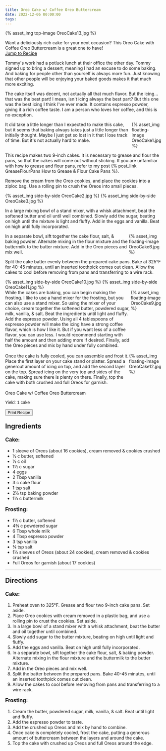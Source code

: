 ```yaml
---
title: Oreo Cake w/ Coffee Oreo Buttercream
date: 2022-12-06 00:00:00
tags:
---
```


{% asset_img top-image OreoCake13.jpg %}
<div class="post-body">
Want a deliciously rich cake for your next occasion? This Oreo Cake with Coffee Oreo Buttercream is a great one to have! 

<br>
<!--more-->

<a class="jump-to-recipe-btn" href="#recipejump"> 
    Jump to Recipe
</a>

Tommy's work had a potluck lunch at their office the other day. Tommy signed up to bring a dessert, meaning I had an excuse to do some baking. And baking for people other than yourself is always more fun. Just knowing that other people will be enjoying your baked goods makes it that much more exciting. 

The cake itself was decent, not actually all that much flavor. But the icing... that was the best part! I mean, isn't icing always the best part? But this one was the best icing I think I've ever made. It contains espresso powder, giving it a rich coffee taste. I am a person who loves her coffee, and this is no exception. 

<div style="display:flex;">
It did take a little longer than I expected to make this cake, but it seems that baking always takes just a little longer than initially thought. Maybe I just get so lost in it that I lose track of time. 
But it's not actually hard to make. 
<div>
    {% asset_img floating-image OreoCake1.jpg %}
</div>
</div>

This recipe makes two 9-inch cakes. It is necessary to grease and flour the pans, so that the cakes will come out without sticking. If you are unfamiliar with how to grease and flour pans, refer to my post {% post_link GreaseFlourPans How to Grease & Flour Cake Pans %}.

Remove the cream from the Oreo cookies, and place the cookies into a ziploc bag. Use a rolling pin to crush the Oreos into small pieces. 

<div style="display:flex;">
    {% asset_img side-by-side OreoCake2.jpg %}
    {% asset_img side-by-side OreoCake3.jpg %}
</div>

In a large mixing bowl of a stand mixer, with a whisk attachment, beat the softened butter and oil until well combined. Slowly add the sugar, beating on high until the mixture is light and fluffy. Add in the eggs and vanilla. Beat on high until fully incorporated. 

<div style="display:flex;">
In a separate bowl, sift together the cake flour, salt, & baking powder. Alternate mixing in the flour mixture and the buttermilk to the butter mixture. Add in the Oreo pieces and mix well. 
<div>
    {% asset_img floating-image OreoCake6.jpg %}
</div>
</div>

Split the cake batter evenly between the prepared cake pans. Bake at 325°F for 40-45 minutes, until an inserted toothpick comes out clean. Allow the cakes to cool before removing from pans and transferring to a wire rack.
<div style="display:flex;">
    {% asset_img side-by-side OreoCake10.jpg %}
    {% asset_img side-by-side OreoCake11.jpg %}
</div>

<div style="display:flex;">
While the cakes are baking, you can begin making the frosting. I like to use a hand mixer for the frosting, but you can also use a stand mixer. So using the mixer of your choice, cream together the softened butter, powdered sugar, milk, vanilla, & salt. Beat the ingredients until light and fluffy. Add the espresso powder. Using all 4 tablespoons of espresso powder will make the icing have a strong coffee flavor, which is how I like it. But if you want less of a coffee flavor, you can use less. I would recommend starting with half the amount and then adding more if desired. Finally, add the Oreo pieces and mix by hand under fully combined. 
<div>
    {% asset_img floating-image OreoCake9.jpg %}
</div>
</div>

<br>
<div style="display:flex;">
Once the cake is fully cooled, you can assemble and frost it. Place the first layer on your cake stand or platter. Spread a generout amount of icing on top, and add the second layer on the top. Spread icing on the very top and sides of the cake, making sure there is plenty on there. Finally, top the cake with both crushed and full Oreos for garnish. 
<div>
    {% asset_img floating-image OreoCake12.jpg %}
</div>
</div>

<br>
</div>

<div id="recipejump"></div>
<div id="recipe">
    <div class="recipe-box">
        <div class="recipe-title-box">
            <div>
                <div class="recipe-title-box-title">
                    <div class="recipe-title-box-header">Oreo Cake w/ Coffee Oreo Buttercream</div>
                </div>
                <p class="recipe-title-box-title" style="font-family: Arial;">Yield: 1 cake</p>
            </div>
            <!-- {% asset_img recipe-title-box-img OreoCake13.jpg %} -->
            <button class="print-recipe"
                    type="button"
                    onclick="printDIV('recipe')" >
                Print Recipe
            </button>
        </div>
        <p style="font-size:150%;"><b>Ingredients</b></p>
<p style="font-size:120%;"><b>Cake:</b></p>
        <ul class="post-body">
            <li>1 sleeve of Oreos (about 16 cookies), cream removed & cookies crushed</li>
            <li>½ c butter, softened</li>
            <li>½ c oil</li>
            <li>1½ c sugar</li>
            <li>4 eggs</li>
            <li>2 Tbsp vanilla</li>
            <li>3 c cake flour</li>
            <li>1 tsp salt</li>
            <li>2½ tsp baking powder</li>
            <li>1⅓ c buttermilk</li>
        </ul> 
        <p style="font-size:120%;"><b>Frosting:</b></p>
        <ul class="post-body">
            <li>1½ c butter, softened</li>
            <li>4¾ c powdered sugar</li>
            <li>6 Tbsp whole milk</li>
            <li>4 Tbsp espresso powder</li>
            <li>3 tsp vanilla</li>
            <li>¾ tsp salt</li>
            <li>1½ sleeves of Oreos (about 24 cookies), cream removed & cookies crushed</li>
            <li>Full Oreos for garnish (about 17 cookies)
        </ul>
        <hr style="height:1px;background-color:rgb(189, 189, 189) ">
        <p style="font-size:150%;"><b>Directions</b></p>
        <p style="font-size:120%;"><b>Cake:</b></p>
        <ol class="post-body">
            <li>Preheat oven to 325°F. Grease and flour two 9-inch cake pans. Set aside.</li>
            <li>Place Oreo cookies with cream removed in a plastic bag, and use a rolling pin to crust the cookies. Set aside.</li>
            <li>In a large bowl of a stand mixer with a whisk attachment, beat the butter and oil together until combined.</li>
            <li>Slowly add sugar to the butter mixture, beating on high until light and fluffy.</li>
            <li>Add the eggs and vanilla. Beat on high until fully incorporated.</li>
            <li>In a separate bowl, sift together the cake flour, salt, & baking powder. Alternate mixing in the flour mixture and the buttermilk to the butter mixture.</li>
            <li>Add in the Oreo pieces and mix well.</li>
            <li>Split the batter between the prepared pans. Bake 40-45 minutes, until an inserted toothpick comes out clean.</li>
            <li>Allow the cakes to cool before removing from pans and transferring to a wire rack.</li>
        </ol> 
        <p style="font-size:120%;"><b>Frosting:</b></p>
        <ol class="post-body">
            <li>Cream the butter, powdered sugar, milk, vanilla, & salt. Beat until light and fluffy.</li>
            <li>Add the espresso powder to taste.</li>
            <li>Add the crushed up Oreos and mix by hand to combine.</li>
            <li>Once cake is completely cooled, frost the cake, putting a generous amount of buttercream between the layers and around the cake.</li>
            <li>Top the cake with crushed up Oreos and full Oreos around the edge.</li>
        </ol>
    </div>
</div>

<br>
